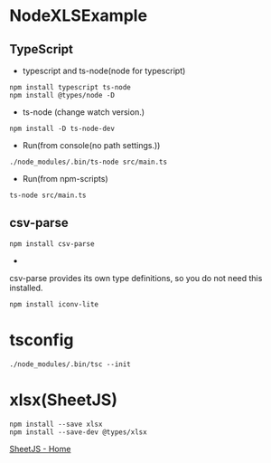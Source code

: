 # NodeXLSExample

## TypeScript

- typescript and ts-node(node for typescript)

```
npm install typescript ts-node
npm install @types/node -D
```

- ts-node (change watch version.)

```
npm install -D ts-node-dev
```


- Run(from console(no path settings.))

```
./node_modules/.bin/ts-node src/main.ts 
```

- Run(from npm-scripts)

```
ts-node src/main.ts 
```

## csv-parse

```
npm install csv-parse
```

-
csv-parse
provides
its
own
type
definitions,
so
you
do
not
need
this
installed.

```
npm install iconv-lite
```

# tsconfig

```
./node_modules/.bin/tsc --init 

```

# xlsx(SheetJS)

```
npm install --save xlsx
npm install --save-dev @types/xlsx
```

[SheetJS \- Home](https://sheetjs.com/)